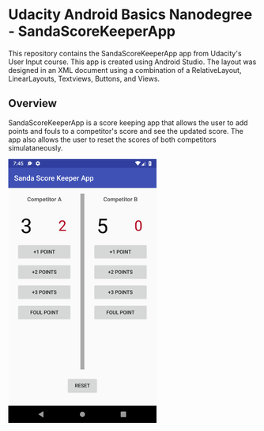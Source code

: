 # Udacity Android Basics Nanodegree - SandaScoreKeeperApp
This repository contains the SandaScoreKeeperApp app from Udacity's User Input course. This app is created using Android 
Studio. The layout was designed in an XML document using a combination of a RelativeLayout, LinearLayouts, Textviews, Buttons, and Views.

## Overview
SandaScoreKeeperApp is a score keeping app that allows the user to add points and fouls to a competitor's score and see the updated score.
The app also allows the user to reset the scores of both competitors simulataneously.

<img src="Screenshots/SandaScoreKeeperApp.png" width="300">
